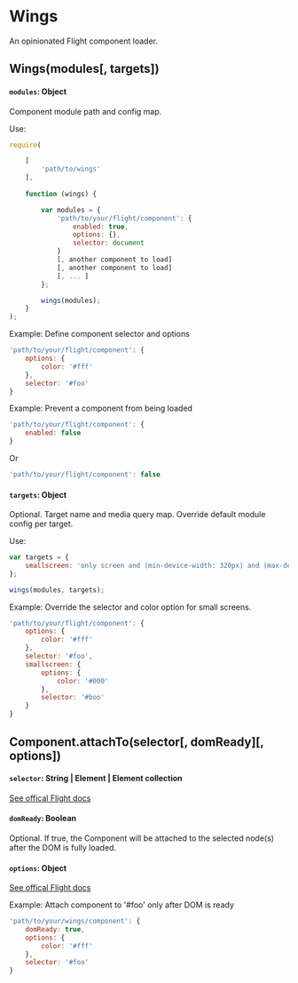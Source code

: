 # Wings

An opinionated Flight component loader.

## Wings(modules[, targets])

#### `modules`: Object

Component module path and config map.

Use:

```js
require(

	[
		'path/to/wings'
	],
	
	function (wings) {

		var modules = {
			'path/to/your/flight/component': {
				enabled: true,
				options: {},
				selector: document
			}
			[, another component to load]
			[, another component to load]
			[, ... ]
		};

		wings(modules);
	}
);
```

Example: Define component selector and options

```js
'path/to/your/flight/component': {
	options: {
		color: '#fff'
	},
	selector: '#foo'
}
```
Example: Prevent a component from being loaded

```js
'path/to/your/flight/component': {
	enabled: false
}
```
Or

```js
'path/to/your/flight/component': false
```

#### `targets`: Object

Optional. Target name and media query map. Override default module config per target.

Use:

```js
var targets = {
	smallscreen: 'only screen and (min-device-width: 320px) and (max-device-width: 767px)'
};

wings(modules, targets);
```

Example: Override the selector and color option for small screens.

```js
'path/to/your/flight/component': {
	options: {
		color: '#fff'
	},
	selector: '#foo',
	smallscreen: {
		options: {
			color: '#000'
		},
		selector: '#boo'
	}
}
```

####

## Component.attachTo(selector[, domReady][, options])

#### `selector`: String | Element | Element collection

[See offical Flight docs](https://github.com/flightjs/flight/blob/master/doc/component_api.md#selector-string--element--element-collection)

#### `domReady`: Boolean

Optional. If true, the Component will be attached to the selected node(s) after the DOM is fully loaded.

#### `options`: Object

[See offical Flight docs](https://github.com/flightjs/flight/blob/master/doc/component_api.md#options-object)

Example: Attach component to '#foo' only after DOM is ready

```js
'path/to/your/wings/component': {
	domReady: true,
	options: {
		color: '#fff'
	},
	selector: '#foo'
}
```